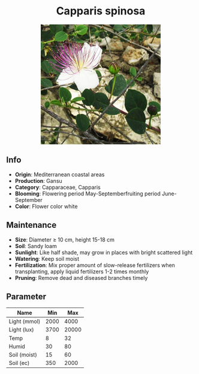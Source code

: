 <h1 align='center'>Capparis spinosa</h1>
<p align="center">
    <img 
        align='center'
        width='320'
        src="../images/capparis spinosa.png" 
        alt='Capparis spinosa' />
</p>

## Info

 - **Origin**: Mediterranean coastal areas
 - **Production**: Gansu
 - **Category**: Capparaceae, Capparis
 - **Blooming**: Flowering period May-Septemberfruiting period June-September
 - **Color**: Flower color white

## Maintenance

 - **Size**: Diameter ≥ 10 cm, height 15-18 cm
 - **Soil**: Sandy loam
 - **Sunlight**: Like half shade, may grow in places with bright scattered light
 - **Watering**: Keep soil moist
 - **Fertilization**: Mix proper amount of slow-release fertilizers when transplanting, apply liquid fertilizers 1-2 times monthly
 - **Pruning**: Remove dead and diseased branches timely

## Parameter

| Name         | Min  | Max   |
|--------------|------|-------|
| Light (mmol) | 2000 | 4000  |
| Light (lux)  | 3700 | 20000 |
| Temp         | 8    | 32    |
| Humid        | 30   | 80    |
| Soil (moist) | 15   | 60    |
| Soil (ec)    | 350  | 2000  |